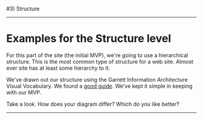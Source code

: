 #3) Structure



---

# Examples for the Structure level

For this part of the site (the initial MVP), we're going to use a hierarchical structure. This is the most common type of structure for a web site. Almost ever site has at least some hierarchy to it.

We've drawn out our structure using the Garrett Information Architecture Visual Vocabulary. We found a [good guide](http://boxesandarrows.com/site-diagrams-mapping-an-information-space/). We've kept it simple in keeping with our MVP.

Take a look. How does your diagram differ? Which do you like better?

---
